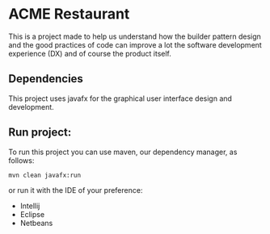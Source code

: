 # ACME Restaurant

This is a project made to help us understand how the builder pattern design and the good practices of code can improve a lot the software development experience (DX) and of course the product itself.

##  Dependencies

This project uses javafx for the graphical user interface design and development.

## Run project:

To run this project you can use maven, our dependency manager, as follows:

``` 
mvn clean javafx:run
```

or run it with the IDE of your preference:
- Intellij
- Eclipse
- Netbeans